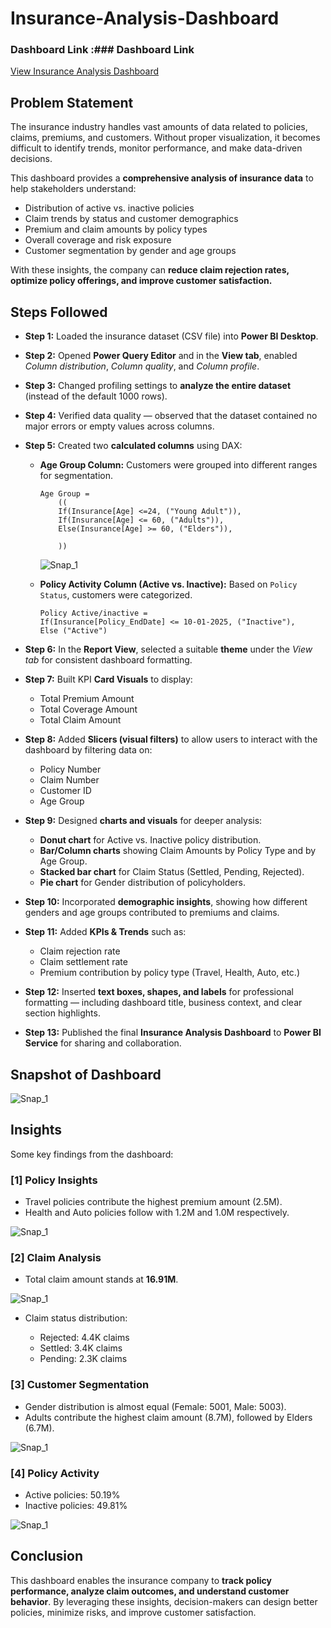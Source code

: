 # Insurance-Analysis-Dashboard

### Dashboard Link :### Dashboard Link  
[View Insurance Analysis Dashboard](https://app.powerbi.com/links/6ZYZvQcTbb?ctid=f5410ffc-6e44-4b90-ae76-efeeaafbdf4f&pbi_source=linkShare)

## Problem Statement

The insurance industry handles vast amounts of data related to policies, claims, premiums, and customers. Without proper visualization, it becomes difficult to identify trends, monitor performance, and make data-driven decisions.

This dashboard provides a **comprehensive analysis of insurance data** to help stakeholders understand:

* Distribution of active vs. inactive policies
* Claim trends by status and customer demographics
* Premium and claim amounts by policy types
* Overall coverage and risk exposure
* Customer segmentation by gender and age groups

With these insights, the company can **reduce claim rejection rates, optimize policy offerings, and improve customer satisfaction.**

## Steps Followed

* **Step 1:** Loaded the insurance dataset (CSV file) into **Power BI Desktop**.

* **Step 2:** Opened **Power Query Editor** and in the **View tab**, enabled
  *Column distribution*, *Column quality*, and *Column profile*.

* **Step 3:** Changed profiling settings to **analyze the entire dataset** (instead of the default 1000 rows).

* **Step 4:** Verified data quality — observed that the dataset contained no major errors or empty values across columns.

* **Step 5:** Created two **calculated columns** using DAX:

  * **Age Group Column:** Customers were grouped into different ranges for segmentation.

    ```DAX
    Age Group =
        ((
        If(Insurance[Age] <=24, ("Young Adult")),
        If(Insurance[Age] <= 60, ("Adults")),
        Else(Insurance[Age] >= 60, ("Elders")),
        
        ))
    ```

       ![Snap_1](https://github.com/user-attachments/assets/235b6856-80ac-471b-89fc-fa5d8941dbea)




  * **Policy Activity Column (Active vs. Inactive):** Based on `Policy Status`, customers were categorized.

    ```DAX
    Policy Active/inactive =
    If(Insurance[Policy_EndDate] <= 10-01-2025, ("Inactive"),
    Else ("Active")
    ```

* **Step 6:** In the **Report View**, selected a suitable **theme** under the *View tab* for consistent dashboard formatting.

* **Step 7:** Built KPI **Card Visuals** to display:

  * Total Premium Amount
  * Total Coverage Amount
  * Total Claim Amount

* **Step 8:** Added **Slicers (visual filters)** to allow users to interact with the dashboard by filtering data on:

  * Policy Number
  * Claim Number
  * Customer ID
  * Age Group

* **Step 9:** Designed **charts and visuals** for deeper analysis:

  * **Donut chart** for Active vs. Inactive policy distribution.
  * **Bar/Column charts** showing Claim Amounts by Policy Type and by Age Group.
  * **Stacked bar chart** for Claim Status (Settled, Pending, Rejected).
  * **Pie chart** for Gender distribution of policyholders.

* **Step 10:** Incorporated **demographic insights**, showing how different genders and age groups contributed to premiums and claims.

* **Step 11:** Added **KPIs & Trends** such as:

  * Claim rejection rate
  * Claim settlement rate
  * Premium contribution by policy type (Travel, Health, Auto, etc.)

* **Step 12:** Inserted **text boxes, shapes, and labels** for professional formatting — including dashboard title, business context, and clear section highlights.

* **Step 13:** Published the final **Insurance Analysis Dashboard** to **Power BI Service** for sharing and collaboration.


## Snapshot of Dashboard

![Snap_1](https://github.com/user-attachments/assets/fa76c790-8643-45b7-8b57-9cc1c3d6fab0)


## Insights

Some key findings from the dashboard:

### \[1] Policy Insights

* Travel policies contribute the highest premium amount (2.5M).
* Health and Auto policies follow with 1.2M and 1.0M respectively.
  
![Snap_1](https://github.com/user-attachments/assets/5a5dc18b-092e-4105-8cbb-424d7390d69d)



### \[2] Claim Analysis

* Total claim amount stands at **16.91M**.

![Snap_1](https://github.com/user-attachments/assets/34df1969-c1c2-49ce-9a5c-c7ecc3aaea50)


* Claim status distribution:

  * Rejected: 4.4K claims
  * Settled: 3.4K claims
  * Pending: 2.3K claims

### \[3] Customer Segmentation

* Gender distribution is almost equal (Female: 5001, Male: 5003).
* Adults contribute the highest claim amount (8.7M), followed by Elders (6.7M).

![Snap_1](https://github.com/user-attachments/assets/4d74faa6-08e6-4780-a86b-68f7e01e7334)


### \[4] Policy Activity

* Active policies: 50.19%
* Inactive policies: 49.81%

![Snap_1](https://github.com/user-attachments/assets/bea36d52-44bc-455a-b9c7-261bb61ba4ad)




## Conclusion

This dashboard enables the insurance company to **track policy performance, analyze claim outcomes, and understand customer behavior**. By leveraging these insights, decision-makers can design better policies, minimize risks, and improve customer satisfaction.
